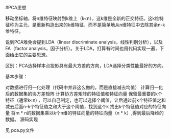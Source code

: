 #PCA思想

移动坐标轴，将n维特征映射到k维上（k<n），这k维是全新的正交特征。这k维特征称为主元，是重新构造出来的k维特征，而不是简单地从n维特征中去除其余n-k维特征。

说到PCA难免会提到LDA（linear discriminate analysis，线性判别分析），以及FA（factor analysis，因子分析）。关于LDA，打算有时间也用代码实现一遍，下面给出它的主要思想。

区别：PCA选择样本点投影具有最大方差的方向，LDA选择分类性能最好的方向。

基本步骤：

对数据进行归一化处理（代码中并非这么做的，而是直接减去均值）
计算归一化后的数据集的协方差矩阵
计算协方差矩阵的特征值和特征向量
保留最重要的k个特征（通常k<n) ，可以自己制定，也可以选择个阈值，让后通过前k个特征值之和减去后面n-k个特征值之和大于这个阈值，找到这个k
找出k个特征值对应的特征向量
将m * n的数据集乘以k个n维的特征向量的特征向量（n * k）,得到最后降维的数据。
源码实现

见 pca.py文件
